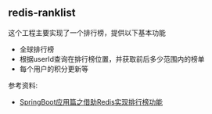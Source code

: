 ## redis-ranklist

这个工程主要实现了一个排行榜，提供以下基本功能

- 全球排行榜
- 根据userId查询在排行榜位置，并获取前后多少范围内的榜单
- 每个用户的积分更新等


参考资料:

- [SpringBoot应用篇之借助Redis实现排行榜功能](http://spring.hhui.top/spring-blog/2018/12/25/181225-SpringBoot%E5%BA%94%E7%94%A8%E7%AF%87%E4%B9%8B%E5%80%9F%E5%8A%A9Redis%E5%AE%9E%E7%8E%B0%E6%8E%92%E8%A1%8C%E6%A6%9C%E5%8A%9F%E8%83%BD/)